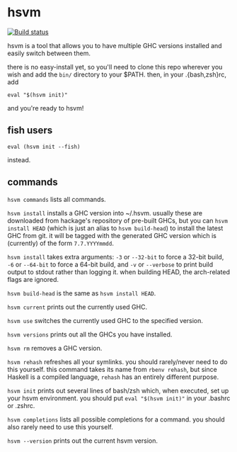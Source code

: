 hsvm
====
[![Build status](https://secure.travis-ci.org/joelteon/hsvm.png)](http://travis-ci.org/joelteon/hsvm)

hsvm is a tool that allows you to have multiple GHC versions installed and easily switch between them.

there is no easy-install yet, so you'll need to clone this repo wherever you wish and add the `bin/` directory to your $PATH. then, in your .{bash,zsh}rc, add

    eval "$(hsvm init)"

and you're ready to hsvm!

fish users
----------

    eval (hsvm init --fish)

instead.

commands
--------

`hsvm commands` lists all commands.

`hsvm install` installs a GHC version into ~/.hsvm. usually these are downloaded from hackage's repository of pre-built GHCs, but you can `hsvm install HEAD` (which is just an alias to `hsvm build-head`) to install the latest GHC from git. it will be tagged with the generated GHC version which is (currently) of the form `7.7.YYYYmmdd`.

`hsvm install` takes extra arguments: `-3` or `--32-bit` to force a 32-bit build, `-6` or `--64-bit` to force a 64-bit build, and `-v` or `--verbose` to print build output to stdout rather than logging it. when building HEAD, the arch-related flags are ignored.

`hsvm build-head` is the same as `hsvm install HEAD`.

`hsvm current` prints out the currently used GHC.

`hsvm use` switches the currently used GHC to the specified version.

`hsvm versions` prints out all the GHCs you have installed.

`hsvm rm` removes a GHC version.

`hsvm rehash` refreshes all your symlinks. you should rarely/never need to do this yourself. this command takes its name from `rbenv rehash`, but since Haskell is a compiled language, `rehash` has an entirely different purpose.

`hsvm init` prints out several lines of bash/zsh which, when executed, set up your hsvm environment. you should put `eval "$(hsvm init)"` in your .bashrc or .zshrc.

`hsvm completions` lists all possible completions for a command. you should also rarely need to use this yourself.

`hsvm --version` prints out the current hsvm version.
